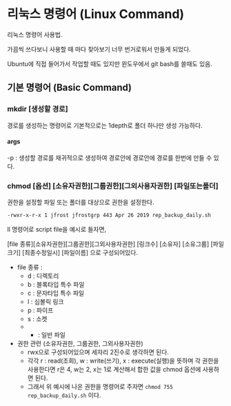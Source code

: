 # 리눅스 명령어 (Linux Command)

리눅스 명령어 사용법.

가끔씩 쓰다보니 사용할 때 마다 찾아보기 너무 번거로워서 만들게 되었다.

Ubuntu에 직접 들어가서 작업할 때도 있지만 윈도우에서 git bash를 쓸때도 있음.



## 기본 명령어 (Basic Command)

### mkdir [생성할 경로]

경로를 생성하는 명령어로 기본적으로는 1depth로 폴더 하나만 생성 가능하다.

#### args

-p : 생성할 경로를 재귀적으로 생성하여 경로안에 경로안에 경로를 한번에 만들 수 있다.

### chmod [옵션] [소유자권한][그룹권한][그외사용자권한] [파일또는폴더]

권한을 설정할 파일 또는 폴더를 대상으로 권한을 설정한다.

```bash
-rwxr-x-r-x 1 jfrost jfrostgrp 443 Apr 26 2019 rep_backup_daily.sh
```

ll 명령어로 script file을 예시로 들자면,

[file 종류][소유자권한][그룹권한][그외사용자권한] [링크수] [소유자] [소유그룹] [파일크기] [최종수정일시] [파일이름]
으로 구성되어있다.

- file 종류 : 
  - d : 디렉토리
  - b : 블록타입 특수 파일
  - c : 문자타입 특수 파일
  - l : 심볼릭 링크
  - p : 파이프
  - s : 소켓
  - - : 일반 파일
- 권한 관련 (소유자권한, 그룹권한, 그외사용자권한)
  - rwx으로 구성되어있으며 세자리 2진수로 생각하면 된다.
  - 각각 r : read(조회), w : write(쓰기), x : execute(실행)을 뜻하며 각 권한을 사용한다면 r은 4, w는 2, x는 1로 계산해서 합한 값을 chmod 옵션에 사용하면 된다.
  - 그래서 위 예시에 나온 권한을 명령어로 주자면 `chmod 755 rep_backup_daily.sh` 이다.
